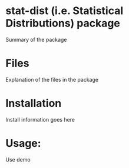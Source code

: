 # stat-dist (i.e. Statistical Distributions) package

Summary of the package


# Files

Explanation of the files in the package


# Installation

Install information goes here 


# Usage:

Use demo

